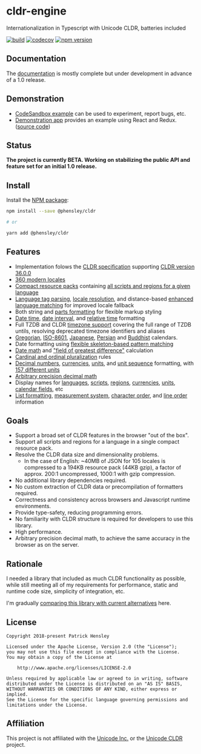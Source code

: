 # cldr-engine

Internationalization in Typescript with Unicode CLDR, batteries included

[![build](https://api.travis-ci.org/phensley/cldr-engine.svg?branch=master)](https://travis-ci.org/phensley/cldr-engine) [![codecov](https://codecov.io/gh/phensley/cldr-engine/branch/master/graph/badge.svg)](https://codecov.io/gh/phensley/cldr-engine) [![npm version](https://badge.fury.io/js/%40phensley%2Fcldr.svg)](https://www.npmjs.com/package/@phensley/cldr)

## Documentation

The [documentation](https://phensley.github.io/cldr-engine/) is mostly complete but under development in advance of a 1.0 release.

## Demonstration

 * [CodeSandbox example](https://codesandbox.io/s/qqr1rl40r6) can be used to experiment, report bugs, etc.
 * [Demonstration app](https://phensley.github.io/cldr-engine-react-demo/) provides an example using React and Redux. ([source code](https://github.com/phensley/cldr-engine-react-demo))

## Status

**The project is currently BETA. Working on stabilizing the public API and feature set for an initial 1.0 release.**

## Install

Install the [NPM package](https://www.npmjs.com/package/@phensley/cldr):

```bash
npm install --save @phensley/cldr

# or

yarn add @phensley/cldr
```

## Features

* Implementation folows the [CLDR specification](https://www.unicode.org/reports/tr35/tr35-general.html) supporting [CLDR version 36.0.0](http://cldr.unicode.org/index/downloads/cldr-36)
* [360 modern locales](https://phensley.github.io/cldr-engine/docs/en/api-cldrframework.html#availablelocales)
* [Compact resource packs](https://phensley.github.io/cldr-engine/docs/en/doc-design-bundles.html) containing [all scripts and regions for a given language](https://unpkg.com/@phensley/cldr/packs/)
* [Language tag parsing](https://phensley.github.io/cldr-engine/docs/en/api-cldrframework.html#parselanguagetag), [locale resolution](https://phensley.github.io/cldr-engine/docs/en/api-cldrframework.html#resolvelocale), and distance-based [enhanced language matching](https://phensley.github.io/cldr-engine/docs/en/api-localematcher.html) for improved locale fallback
* Both string and [parts formatting](https://phensley.github.io/cldr-engine/docs/en/api-cldr-numbers.html#formatdecimaltoparts) for flexible markup styling
* [Date time](https://phensley.github.io/cldr-engine/docs/en/api-cldr-calendars.html#formatdate), [date interval](https://phensley.github.io/cldr-engine/docs/en/api-cldr-calendars.html#formatdateinterval), and [relative time](https://phensley.github.io/cldr-engine/docs/en/api-cldr-calendars.html#formatrelativetimefield) formatting
* Full TZDB and CLDR [timezone support](https://phensley.github.io/cldr-engine/docs/en/api-cldr-calendars.html#resolvetimezoneid) covering the full range of TZDB untils, resolving deprecated timezone identifiers and aliases
* [Gregorian](https://phensley.github.io/cldr-engine/docs/en/api-gregoriandate.html), [ISO-8601](https://phensley.github.io/cldr-engine/docs/en/api-iso8601date.html), [Japanese](https://phensley.github.io/cldr-engine/docs/en/api-japanesedate.html), [Persian](https://phensley.github.io/cldr-engine/docs/en/api-persiandate.html) and [Buddhist](https://phensley.github.io/cldr-engine/docs/en/api-buddhistdate.html) calendars.
* Date formatting using [flexible skeleton-based pattern matching](https://phensley.github.io/cldr-engine/docs/en/api-dateformatoptions.html#example)
* [Date math](https://phensley.github.io/cldr-engine/docs/en/api-calendardate.html#add) and ["field of greatest difference"](https://phensley.github.io/cldr-engine/docs/en/api-calendardate.html#fieldofgreatestdifference) calculation
* [Cardinal and ordinal pluralization](https://phensley.github.io/cldr-engine/docs/en/api-cldr-numbers.html#getpluralcardinal) rules
* [Decimal numbers](https://phensley.github.io/cldr-engine/docs/en/api-cldr-numbers.html#formatdecimal), [currencies](https://phensley.github.io/cldr-engine/docs/en/api-cldr-numbers.html#formatcurrency), [units](https://phensley.github.io/cldr-engine/docs/en/api-cldr-units.html#formatquantity), and [unit sequence](https://phensley.github.io/cldr-engine/docs/en/api-cldr-units.html#formatquantitysequence) formatting, with [157 different units](https://phensley.github.io/cldr-engine/docs/en/api-unittype.html)
* [Arbitrary precision decimal math](https://phensley.github.io/cldr-engine/docs/en/doc-math.html)
* Display names for [languages](https://phensley.github.io/cldr-engine/docs/en/api-cldr-general.html#getlanguagedisplayname), [scripts](https://phensley.github.io/cldr-engine/docs/en/api-cldr-general.html#getscriptdisplayname), [regions](https://phensley.github.io/cldr-engine/docs/en/api-cldr-general.html#getregiondisplayname), [currencies](https://phensley.github.io/cldr-engine/docs/en/api-cldr-numbers.html#getcurrencydisplayname), [units](https://phensley.github.io/cldr-engine/docs/en/api-cldr-units.html#getunitdisplayname), [calendar fields](https://phensley.github.io/cldr-engine/docs/en/api-cldr-calendars.html#months), etc
* [List formatting](https://phensley.github.io/cldr-engine/docs/en/api-cldr-general.html#formatlist), [measurement system](https://phensley.github.io/cldr-engine/docs/en/api-cldr-general.html#measurementsystem), [character order](https://phensley.github.io/cldr-engine/docs/en/api-cldr-general.html#characterorder), and [line order](https://phensley.github.io/cldr-engine/docs/en/api-cldr-general.html#lineorder) information

## Goals

* Support a broad set of CLDR features in the browser "out of the box".
* Support all scripts and regions for a language in a single compact resource pack.
* Resolve the CLDR data size and dimensionality problems.
  - In the case of English: ~40MB of JSON for 105 locales is compressed to a 194KB resource pack (44KB gzip), a factor of approx. 200:1 uncompressed, 1000:1 with gzip compression.
* No additional library dependencies required.
* No custom extraction of CLDR data or precompilation of formatters required.
* Correctness and consistency across browsers and Javascript runtime environments.
* Provide type-safety, reducing programming errors.
* No familiarity with CLDR structure is required for developers to use this library.
* High performance.
* Arbitrary precision decimal math, to achieve the same accuracy in the browser as on the server.

## Rationale

I needed a library that included as much CLDR functionality as possible, while still meeting all of my requirements for performance, static and runtime code size, simplicity of integration, etc.

I'm gradually [comparing this library with current alternatives](https://github.com/phensley/cldr-bakeoff) here.


## License

    Copyright 2018-present Patrick Hensley

    Licensed under the Apache License, Version 2.0 (the "License");
    you may not use this file except in compliance with the License.
    You may obtain a copy of the License at

        http://www.apache.org/licenses/LICENSE-2.0

    Unless required by applicable law or agreed to in writing, software
    distributed under the License is distributed on an "AS IS" BASIS,
    WITHOUT WARRANTIES OR CONDITIONS OF ANY KIND, either express or implied.
    See the License for the specific language governing permissions and
    limitations under the License.

## Affiliation

This project is not affiliated with the [Unicode Inc.](https://unicode.org) or the [Unicode CLDR](http://cldr.unicode.org/) project.
